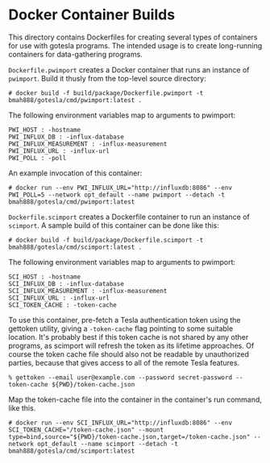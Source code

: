 Docker Container Builds
=======================

This directory contains Dockerfiles for creating several types of
containers for use with gotesla programs.  The intended usage is to
create long-running containers for data-gathering programs.

`Dockerfile.pwimport` creates a Docker container that runs an
instance of `pwimport`.  Build it thusly from the top-level source
directory:

    # docker build -f build/package/Dockerfile.pwimport -t bmah888/gotesla/cmd/pwimport:latest .

The following environment variables map to arguments to pwimport:

    PWI_HOST : -hostname
    PWI_INFLUX_DB : -influx-database
    PWI_INFLUX_MEASUREMENT : -influx-measurement
    PWI_INFLUX_URL : -influx-url
    PWI_POLL : -poll

An example invocation of this container:

    # docker run --env PWI_INFLUX_URL="http://influxdb:8086" --env PWI_POLL=5 --network opt_default --name pwimport --detach -t bmah888/gotesla/cmd/pwimport:latest

`Dockerfile.scimport` creates a Dockerfile container to run an
instance of `scimport`.  A sample build of this container can be done
like this:

    # docker build -f build/package/Dockerfile.scimport -t bmah888/gotesla/cmd/scimport:latest .

The following environment variables map to arguments to pwimport:

    SCI_HOST : -hostname
    SCI_INFLUX_DB : -influx-database
    SCI_INFLUX_MEASUREMENT : -influx-measurement
    SCI_INFLUX_URL : -influx-url
    SCI_TOKEN_CACHE : -token-cache

To use this container, pre-fetch a Tesla authentication token using
the gettoken utility, giving a `-token-cache` flag pointing to some
suitable location. It's probably best if this token cache is not
shared by any other programs, as scimport will refresh the token as
its lifetime approaches.  Of course the token cache file should also
not be readable by unauthorized parties, because that gives access to
all of the remote Tesla features.

    % gettoken --email user@example.com --password secret-password --token-cache ${PWD}/token-cache.json

Map the token-cache file into the container in the container's run
command, like this.

    # docker run --env SCI_INFLUX_URL="http://influxdb:8086" --env SCI_TOKEN_CACHE="/token-cache.json" --mount type=bind,source="${PWD}/token-cache.json,target=/token-cache.json" --network opt_default --name scimport --detach -t bmah888/gotesla/cmd/scimport:latest
